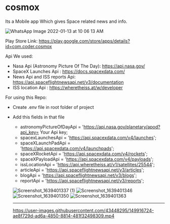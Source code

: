 # cosmox

Its a Mobile app Which gives Space related news and info.

![WhatsApp Image 2022-01-13 at 10 06 13 AM](https://user-images.githubusercontent.com/43448295/149914826-330f9e49-f4e6-4d50-904d-ceda54f670f0.jpeg)


Play Store Link: https://play.google.com/store/apps/details?id=com.coder.cosmox

Api We used:
   - Nasa Api (Astronomy Picture Of The Day): https://api.nasa.gov/
   - SpaceX Launches Api : https://docs.spacexdata.com/
   - News Api and ISS reports Api: https://api.spaceflightnewsapi.net/v3/documentation
   - ISS location Api : https://wheretheiss.at/w/developer
    
For using this Repo:
  - Create .env file in root folder of project
  -  Add this fields in that file
     - astronomyPictureOfDayApi = 'https://api.nasa.gov/planetary/apod?api_key= Your Api key; 
     - spacexLaunchesApi = 'https://api.spacexdata.com/v4/launches';
     - spaceXLaunchPadApi = 'https://api.spacexdata.com/v4/launchpads';
     - spaceXRocketApi = 'https://api.spacexdata.com/v4/rockets';
     - spaceXPayloadApi = 'https://api.spacexdata.com/v4/payloads';
     - issLocationApi = 'https://api.wheretheiss.at/v1/satellites/25544';
     - articleApi = 'https://api.spaceflightnewsapi.net/v3/articles';
     - blogApi = 'https://api.spaceflightnewsapi.net/v3/blogs';
     - reportApi = 'https://api.spaceflightnewsapi.net/v3/reports';


      ![Screenshot_1639401337 (1)](https://user-images.githubusercontent.com/43448295/149914118-46e3b6e3-fdf8-443a-b71a-2fce99a7907e.png)
      ![Screenshot_1639401346](https://user-images.githubusercontent.com/43448295/149914706-2a0a9094-4319-492f-a316-6b69aae50d56.png)
      ![Screenshot_1639401350](https://user-images.githubusercontent.com/43448295/149914741-fb12b520-0dae-4be3-a71a-059972325767.png)
      ![Screenshot_1639401363](https://user-images.githubusercontent.com/43448295/149914771-1effebd0-d0c8-4b3a-b2a8-6c5cda08baf3.png)
   
   
     ---
   

      https://user-images.githubusercontent.com/43448295/149916724-ae8f729d-ad6a-4850-8814-481f32498309.mp4

